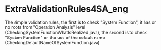 # ExtraValidationRules4SA_eng
 
The simple validation rules, the first is to check "System Function", it has or no roots from "Operation Analysis" level (CheckingSystemFunctionWhatIsRealized.java), the second is to check "System Function" on the use of the default name (CheckingDefaultNameOfSystemFunction.java)
